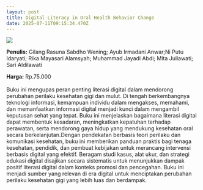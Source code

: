```yaml
---
layout: post
title: Digital Literacy in Oral Health Behavior Change
date: 2025-07-11T09:15:34.470Z
---
```

![](/images/uploads/isbn-digital-literacy-in-oral-health-behavior-change.jpg)

**P﻿enulis:** Gilang Rasuna Sabdho Wening; 
Ayub Irmadani Anwar;Ni Putu Idaryati; 
Rika Mayasari Alamsyah; 
Muhammad Jayadi Abdi;
Mita Juliawati; Sari Aldilawati

**Harga:** Rp.75.000\
\
Buku ini mengupas peran penting literasi digital dalam mendorong perubahan perilaku kesehatan gigi dan mulut. Di tengah berkembangnya teknologi informasi, kemampuan individu dalam mengakses, memahami, dan memanfaatkan informasi digital menjadi kunci dalam mengambil keputusan sehat yang tepat. Buku ini menjelaskan bagaimana literasi digital dapat membentuk kesadaran, meningkatkan kepatuhan terhadap perawatan, serta mendorong gaya hidup yang mendukung kesehatan oral secara berkelanjutan.Dengan pendekatan berbasis teori perilaku dan komunikasi kesehatan, buku ini memberikan panduan praktis bagi tenaga kesehatan, pendidik, dan pembuat kebijakan untuk merancang intervensi berbasis digital yang efektif. Beragam studi kasus, alat ukur, dan strategi edukasi digital disajikan secara sistematis untuk menunjukkan dampak positif literasi digital dalam konteks promosi dan pencegahan. Buku ini menjadi sumber yang relevan di era digital untuk menciptakan perubahan perilaku kesehatan gigi yang lebih luas dan berdampak.
